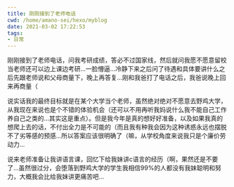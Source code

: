 ```yaml
---
title: 刚刚接到了老师电话
cwd: /home/amano-sei/hexo/myblog
date: 2021-03-02 17:22:53
tags:
- 日常
---
```


刚刚接到了老师电话，问我考研成绩，答必不过国家线，然后就问我愿不愿意留校当老师还可以边上课边考研...一脸懵逼...冷静下来之后问了待遇和具体要讲什么之后先跟老师说和父母商量下，晚上再答复...刚和我爸打了电话之后，我爸说晚上回来再商量（

说实话我的最终目标就是在某个大学当个老师，虽然绝对绝对不愿意去野鸡大学，从我现在来说也是个不错的体验机会（还可以不用再听我妈说什么我不能自己工作养自己之类的...其实这是重点）。但是我今年是真的想好好准备，以及如果我真的想爬上去的话，不付出全力是不可能的（而且我有种我会因为这种诱惑永远也摆脱不了劣等感的预感...所以答案应该很明确了（嘛，从学校角度来说我只是个廉价劳动力...

说来老师准备让我讲语言课，回忆下给我妹讲c语言的经历（啊，果然还是不要了...虽然很过分，会堕落到野鸡大学的学生我相信99%的人都没有我妹聪明和努力，大概我会比给我妹讲更痛苦吧...

